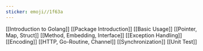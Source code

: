 ```yaml
---
sticker: emoji//1f63a
---
```

[[Introduction to Golang]]
[[Package Introduction]]
[[Basic Usage]]
[[Pointer, Map, Struct]]
[[Method, Embedding, Interface]]
[[Exception Handling]]
[[Encoding]]
[[HTTP, Go-Routine, Channel]]
[[Synchronization]]
[[Unit Test]]